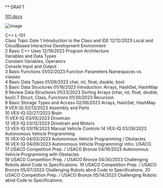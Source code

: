 ** DRAFT 

[101.docx](https://github.com/ions29/cpp-reading-material/files/13339421/101.docx)



![image](https://github.com/ions29/cpp-reading-material/assets/127531384/9ddcca19-9720-4500-86b8-2576aa9eb43f)

C++ 	L-101 	
Class	Topic	Date
1	Introduction to the Class and IDE	12/12/2023
	Local and CloudBased Interactive Development Environment	
2	Basic C++ Uses	12/19/2023
	Program Architecture	
	Variables and Data Types	
	Constant Variables, Operators	
	Console Input and Output	
3	Basic Functions	01/02/2023
	Function Parameters	
	Namespaces vs. classes	
4	Basic Data Types	01/09/2023
	char, int, float, double, bool	
5	Basic Data Structures	01/16/2023
	Introduction: Arrays, HashSet, HashMap	
6	Review Data Structures	01/23/2023
	Sorting Arrays {char, int, float, double, bool}	
7	Struct, Class, Functions	01/30/2023
	Recursion	
8	Basic Storage Types and Access	02/06/2023
	Arrays, HashSet, HashMap	
9	VEX-IQ	02/13/2023
	Assembly and Parts	
10	VEX-IQ	02/27/2023
	Brain	
11	VEX-IQ	03/05/2023
	Drivetrain	
12	VEX-IQ	03/12/2023
	Drivetrain and Motors	
13	VEX-IQ	03/19/2023
	Manual Vehicle Controls	
14	VEX-IQ	03/26/2023
	Autonomous Vehicle Programming	
15	VEX-IQ	04/02/2023
	Autonomous Vehicle Programming / Obstacles	
16	VEX-IQ	04/09/2023
	Autonomous Vehicle Programming/ intro. USACO.	
17	USACO Competition Prep. / USACO Bronze	04/16/2023
	Autonomous Vehicle Programming with Obstacles	
18	USACO Competition Prep. / USACO Bronze	04/30/2023
	Challenging Robots abnd Code to Specifications.	
19	USACO Competition Prep. / USACO Bronze	05/07/2023
	Challenging Robots abnd Code to Specifications.	
20	USACO Competition Prep. / USACO Bronze	05/14/2023
	Challenging Robots abnd Code to Specifications.	
